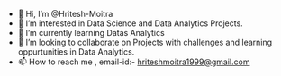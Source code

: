 - 👋 Hi, I’m @Hritesh-Moitra
- 👀 I’m interested in Data Science and Data Analytics Projects.
- 🌱 I’m currently learning Datas Analytics
- 💞️ I’m looking to collaborate on Projects with challenges and learning oppurtunities in Data Analytics.
- 📫 How to reach me , email-id:- hriteshmoitra1999@gmail.com

<!---
Hritesh-Moitra/Hritesh-Moitra is a ✨ special ✨ repository because its `README.md` (this file) appears on your GitHub profile.
You can click the Preview link to take a look at your changes.
--->

